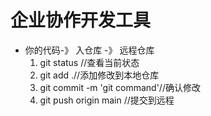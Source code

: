 # 企业协作开发工具

- 你的代码-》 入仓库 -》 远程仓库
    1. git status //查看当前状态
    2. git add .//添加修改到本地仓库
    3. git commit -m 'git command'//确认修改
    4. git push origin main //提交到远程
